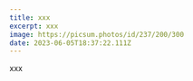 ```yaml
---
title: xxx
excerpt: xxx
image: https://picsum.photos/id/237/200/300
date: 2023-06-05T18:37:22.111Z
---
```

x﻿xx